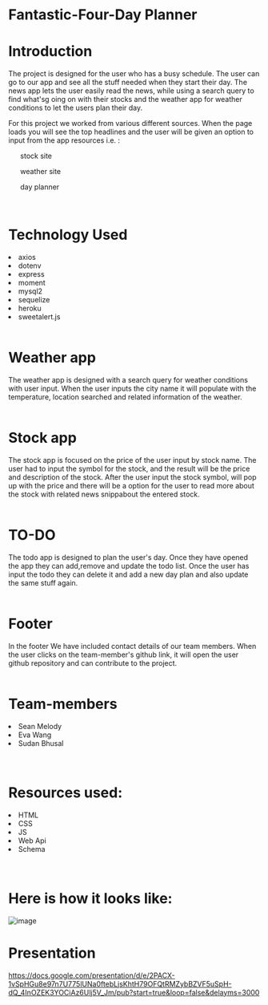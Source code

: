 # Fantastic-Four-Day Planner
<h1> Introduction </h1>

The project is designed for the user who has a busy schedule.  The user can go to our app and see all the stuff needed when they start their day. The news app lets the user easily read the news, while using a search query to find what'sg oing on with their stocks and the weather app for weather conditions to let the users plan their day. 

For this project we worked from various different sources.  When the page loads you will see the top headlines and the user will be given an option to input from the app resources i.e. :
<ul>stock site</ul>
<ul>weather site</ul>
<ul>day planner</ul>
<br>


<h1> Technology Used </h1>
    <li> axios</li>
   <li> dotenv</li>
   <li> express </li>
   <li> moment </li>
    <li> mysql2 </li>
    <li> sequelize</li>
    <li> heroku </li>
    <li> sweetalert.js </li>
    

<br>

<h1> Weather app </h1>   
 The weather app is designed with a search query for weather conditions with user input. When the user inputs the city name it will populate with the temperature, location searched and related information of the weather. 
 <br>
 <br>
 <h1> Stock app </h1>
  The stock app is focused on the price of the user input by stock name. The user had to input the symbol for the stock, and the result will be the price and description of the stock. After the user input the stock symbol, will pop up with the price and there will be a option for the user to read more about the stock with related news snippabout the entered stock.

 <br>
 <br>

 <h1> TO-DO </h1>
The todo app is designed to plan the user's day. Once they have opened the app they can add,remove and update the todo list.  Once the user has input the todo they can delete it and add a new day plan and also update the same stuff again.

<br>
<br>
<h1>Footer</h1>
  In the footer We have included contact details of our team members. When the user clicks on the team-member's github link, it will open the user github repository and can contribute to the project.
<br>
<br>
<h1> Team-members </h1>
 <li>Sean Melody</li>
 <li>Eva Wang </li>
 <li>Sudan Bhusal </li>
 <br>
 <br>
 <h1>Resources used: </h1>
 <li>HTML</li>
 <li>CSS</li>
 <li>JS</li>
 <li>Web Api</li>
 <li>Schema</li>

 <br>
 <br>
 <h1>Here is how it looks like: </h1>

 ![image](https://user-images.githubusercontent.com/71658001/105621615-5370c180-5dbe-11eb-91d4-6497c260b4d1.png)

<h1>Presentation</h1>

https://docs.google.com/presentation/d/e/2PACX-1vSpHGu8e97n7U775lUNa0ftebLjsKhtH79OFQtRMZybBZVF5uSpH-dQ_4InOZEK3YOCiAz6Ulj5V_Jm/pub?start=true&loop=false&delayms=3000




